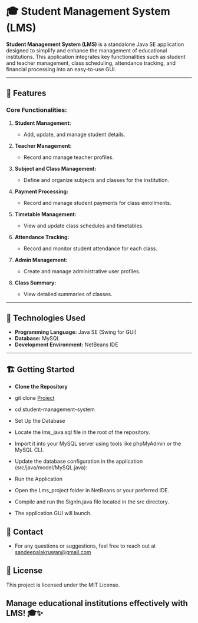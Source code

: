 # 🎓 Student Management System (LMS)

**Student Management System (LMS)** is a standalone Java SE application designed to simplify and enhance the management of educational institutions. This application integrates key functionalities such as student and teacher management, class scheduling, attendance tracking, and financial processing into an easy-to-use GUI.

---

## 🎯 **Features**

### **Core Functionalities:**
1. **Student Management:**
   - Add, update, and manage student details.

2. **Teacher Management:**
   - Record and manage teacher profiles.

3. **Subject and Class Management:**
   - Define and organize subjects and classes for the institution.

4. **Payment Processing:**
   - Record and manage student payments for class enrollments.

5. **Timetable Management:**
   - View and update class schedules and timetables.

6. **Attendance Tracking:**
   - Record and monitor student attendance for each class.

7. **Admin Management:**
   - Create and manage administrative user profiles.

8. **Class Summary:**
   - View detailed summaries of classes.

---

## 🔧 **Technologies Used**
- **Programming Language:** Java SE (Swing for GUI)
- **Database:** MySQL
- **Development Environment:** NetBeans IDE

---

## 🏗️ **Getting Started**

- **Clone the Repository**
- git clone [Project](https://github.com/SandeepaLakruwan/Java_Desktop_Application_LMS.git)
- cd student-management-system

- Set Up the Database
- Locate the lms_java.sql file in the root of the repository.
- Import it into your MySQL server using tools like phpMyAdmin or the MySQL CLI.
- Update the database configuration in the application (src/java/model/MySQL.java):

- Run the Application
- Open the Lms_project folder in NetBeans or your preferred IDE.
- Compile and run the SignIn.java file located in the src directory.
- The application GUI will launch.

##  📧 Contact
- For any questions or suggestions, feel free to reach out at sandeepalakruwan@gmail.com

## 📜 License
This project is licensed under the MIT License.

## Manage educational institutions effectively with LMS! 🎓✨
